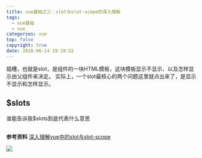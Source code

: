```yaml
---
title: vue基础之三：slot与slot-scope的深入理解
tags:
  - vue基础
  - vue
categories: vue
top: false
copyright: true
date: 2018-06-14 19:19:52
---
```

插槽，也就是slot，是组件的一块HTML模板，这块模板显示不显示、以及怎样显示由父组件来决定。 实际上，一个slot最核心的两个问题这里就点出来了，是显示不显示和怎样显示。
<!--more-->

## $slots
谁能告诉我$slots到底代表什么意思

## 

**参考资料**
[深入理解vue中的slot与slot-scope](https://segmentfault.com/a/1190000012996217#articleHeader3)

![](http://oankigr4l.bkt.clouddn.com/wexin.png)